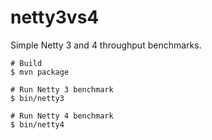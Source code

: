 netty3vs4
=========

Simple Netty 3 and 4 throughput benchmarks.

	# Build
	$ mvn package

	# Run Netty 3 benchmark
	$ bin/netty3

	# Run Netty 4 benchmark
	$ bin/netty4
